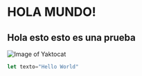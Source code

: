 # HOLA MUNDO!
## Hola esto esto es una prueba
![Image of Yaktocat](https://octodex.github.com/images/yaktocat.png)

```javascript
let texto="Hello World"
```
